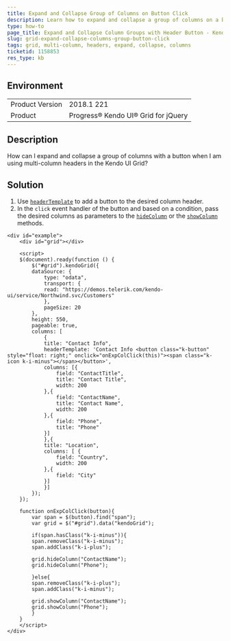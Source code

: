 ```yaml
---
title: Expand and Collapse Group of Columns on Button Click
description: Learn how to expand and collapse a group of columns on a button click in the Kendo UI Grid.
type: how-to
page_title: Expand and Collapse Column Groups with Header Button - Kendo UI Grid for jQuery
slug: grid-expand-collapse-columns-group-button-click
tags: grid, multi-column, headers, expand, collapse, columns
ticketid: 1158853
res_type: kb
---
```


## Environment

<table>
	<tr>
		<td>Product Version</td>
		<td>2018.1 221</td>
	</tr>
	<tr>
		<td>Product</td>
		<td>Progress® Kendo UI® Grid for jQuery</td>
	</tr>
</table>

## Description

How can I expand and collapse a group of columns with a button when I am using multi-column headers in the Kendo UI Grid?

## Solution

1. Use [`headerTemplate`](https://docs.telerik.com/kendo-ui/api/javascript/ui/grid/configuration/columns.headertemplate) to add a button to the desired column header.
1. In the `click` event handler of the button and based on a condition, pass the desired columns as parameters to the [`hideColumn`](https://docs.telerik.com/kendo-ui/api/javascript/ui/grid/methods/hidecolumn) or the [`showColumn`](https://docs.telerik.com/kendo-ui/api/javascript/ui/grid/methods/showcolumn) methods.

```dojo
<div id="example">
	<div id="grid"></div>

	<script>
	$(document).ready(function () {
		$("#grid").kendoGrid({
		dataSource: {
			type: "odata",
			transport: {
			read: "https://demos.telerik.com/kendo-ui/service/Northwind.svc/Customers"
			},
			pageSize: 20
		},
		height: 550,
		pageable: true,
		columns: [
			{
			title: "Contact Info",
			headerTemplate: 'Contact Info <button class="k-button" style="float: right;" onclick="onExpColClick(this)"><span class="k-icon k-i-minus"></span></button>',
			columns: [{
				field: "ContactTitle",
				title: "Contact Title",
				width: 200
			},{
				field: "ContactName",
				title: "Contact Name",
				width: 200
			},{
				field: "Phone",
				title: "Phone"
			}]
			},{
			title: "Location",
			columns: [ {
				field: "Country",
				width: 200
			},{
				field: "City"
			}]
			}]
		});
	});

	function onExpColClick(button){
		var span = $(button).find("span");
		var grid = $("#grid").data("kendoGrid");

		if(span.hasClass("k-i-minus")){
		span.removeClass("k-i-minus");
		span.addClass("k-i-plus");

		grid.hideColumn("ContactName");
		grid.hideColumn("Phone");

		}else{
		span.removeClass("k-i-plus");
		span.addClass("k-i-minus");

		grid.showColumn("ContactName");
		grid.showColumn("Phone");
		}
	}
	</script>
</div>
```
